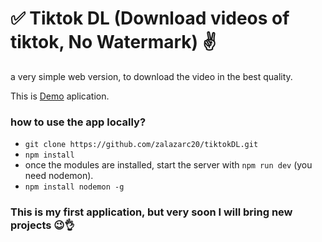 # ✅ Tiktok DL (Download videos of tiktok, No Watermark) ✌️

a very simple web version, to download the video in the best quality.

This is [Demo](https://tiktokdl2022.herokuapp.com/) aplication.

### how to use the app locally?
- `git clone https://github.com/zalazarc20/tiktokDL.git`
- `npm install`
- once the modules are installed, start the server with `npm run dev` (you need nodemon).
- `npm install nodemon -g`

### This is my first application, but very soon I will bring new projects 😉👌